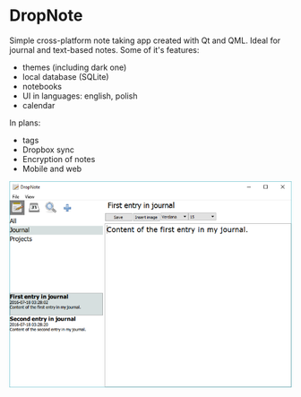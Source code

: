 # DropNote
Simple cross-platform note taking app created with Qt and QML. Ideal for journal and text-based notes. Some of it's features:
- themes (including dark one)
- local database (SQLite)
- notebooks
- UI in languages: english, polish
- calendar

In plans:
- tags
- Dropbox sync
- Encryption of notes 
- Mobile and web 

![alt text](https://github.com/makao95/DropNote/raw/readme/resources/screenshot1.png "Screenshot")
